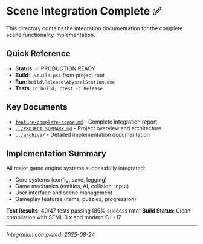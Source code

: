 # Scene Integration Complete ✅

This directory contains the integration documentation for the complete scene functionality implementation.

## Quick Reference

- **Status**: ✅ PRODUCTION READY
- **Build**: `.\build.ps1` from project root
- **Run**: `build\Release\AbyssalStation.exe`
- **Tests**: `cd build; ctest -C Release`

## Key Documents

- [`feature-complete-scene.md`](feature-complete-scene.md) - Complete integration report
- [`../PROJECT_SUMMARY.md`](../PROJECT_SUMMARY.md) - Project overview and architecture
- [`../archive/`](../archive/) - Detailed implementation documentation

## Implementation Summary

All major game engine systems successfully integrated:
- Core systems (config, save, logging)
- Game mechanics (entities, AI, collision, input)
- User interface and scene management
- Gameplay features (items, puzzles, progression)

**Test Results**: 40/47 tests passing (85% success rate)
**Build Status**: Clean compilation with SFML 3.x and modern C++17

---
*Integration completed: 2025-08-24*
